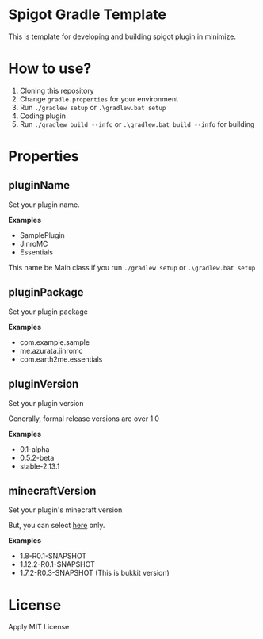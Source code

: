 # Spigot Gradle Template
This is template for developing and building spigot plugin in minimize.

# How to use?
1. Cloning this repository
1. Change `gradle.properties` for your environment
1. Run `./gradlew setup` or `.\gradlew.bat setup`
1. Coding plugin
1. Run `./gradlew build --info` or `.\gradlew.bat build --info` for building

# Properties
## pluginName
Set your plugin name.

**Examples**
- SamplePlugin
- JinroMC
- Essentials

This name be Main class if you run `./gradlew setup` or `.\gradlew.bat setup`

## pluginPackage
Set your plugin package

**Examples**
- com.example.sample
- me.azurata.jinromc
- com.earth2me.essentials

## pluginVersion
Set your plugin version

Generally, formal release versions are over 1.0

**Examples**
- 0.1-alpha
- 0.5.2-beta
- stable-2.13.1

## minecraftVersion
Set your plugin's minecraft version

But, you can select [here](https://hub.spigotmc.org/nexus/content/repositories/snapshots/org/spigotmc/spigot-api/) only.

**Examples**
- 1.8-R0.1-SNAPSHOT
- 1.12.2-R0.1-SNAPSHOT
- 1.7.2-R0.3-SNAPSHOT (This is bukkit version)

# License
Apply MIT License
